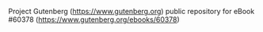 Project Gutenberg (https://www.gutenberg.org) public repository for eBook #60378 (https://www.gutenberg.org/ebooks/60378)
